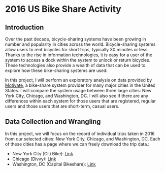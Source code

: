 # **2016 US Bike Share Activity**

## Introduction
Over the past decade, bicycle-sharing systems have been growing in number and popularity in cities across the world. Bicycle-sharing systems allow users to rent bicycles for short trips, typically 30 minutes or less. Thanks to the rise in information technologies, it is easy for a user of the system to access a dock within the system to unlock or return bicycles. These technologies also provide a wealth of data that can be used to explore how these bike-sharing systems are used.

In this project, I will perform an exploratory analysis on data provided by <a href="https://www.motivateco.com/">Motivate</a>, a bike-share system provider for many major cities in the United States. I will compare the system usage between three large cities: New York City, Chicago, and Washington, DC. I will also see if there are any differences within each system for those users that are registered, regular users and those users that are short-term, casual users.

## Data Collection and Wrangling
In this project, we will focus on the record of individual trips taken in 2016 from our selected cities: New York City, Chicago, and Washington, DC. Each of these cities has a page where we can freely download the trip data.:
<ul>
<li>New York City (Citi Bike): <a href="https://www.citibikenyc.com/system-data">Link</a></li>
<li>Chicago (Divvy): <a href="https://www.divvybikes.com/system-data">Link</a></li>
<li>Washington, DC (Capital Bikeshare): <a href="https://www.capitalbikeshare.com/system-data">Link</a></li>
</ul>